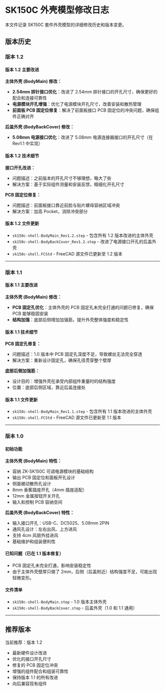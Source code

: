# SK150C 外壳模型修改日志

本文件记录 SK150C 套件外壳模型的详细修改历史和版本变更。

## 版本历史

### 版本 1.2

#### 版本 1.2 主要改进

**主体外壳 (BodyMain) 修改：**

- **2.54mm 排针接口优化**：改进了 2.54mm 排针接口的开孔尺寸，确保更好的配合和连接可靠性
- **电源模块开孔增强**：优化了电源模块开孔尺寸，改善安装和散热管理
- **前面板 PCB 固定位修复**：解决了前面板接口 PCB 固定位的冲突问题，确保组件正确对齐

**后盖外壳 (BodyBackCover) 修改：**

- **5.08mm 电源接口优化**：改进了 5.08mm 电源连接器接口的开孔尺寸（在 Rev1.1 中实现）

#### 版本 1.2 技术细节

**接口开孔改进：**

- 问题描述：之前版本的开孔尺寸不够理想，略大了些
- 解决方案：基于实际组件测量和安装反馈，精细化开孔尺寸

**PCB 固定位修复：**

- 问题描述：前面板接口靠近前脸与贴片螺母容纳区域冲突
- 解决方案：加高 Pocket，消除冲突部分

#### 版本 1.2 文件更新

- `sk150c-shell-BodyMain_Rev1.2.step` - 包含所有 1.2 版本改进的主体外壳
- `sk150c-shell-BodyBackCover_Rev1.2.step` - 改进了电源接口开孔的后盖外壳
- `sk150c-shell.FCStd` - FreeCAD 源文件已更新至 1.2 版本

---

### 版本 1.1

#### 版本 1.1 主要改进

**主体外壳 (BodyMain) 修改：**

- **PCB 固定孔优化**：主体外壳的 PCB 固定孔未完全打通的问题已修复，确保 PCB 能够稳固安装
- **结构加强**：底部后侧增加加强筋，提升外壳整体强度和稳定性

#### 版本 1.1 技术细节

**PCB 固定孔修复：**

- 问题描述：1.0 版本中 PCB 固定孔深度不足，导致螺丝无法完全穿透
- 解决方案：重新设计固定孔，确保孔径贯穿整个壁厚

**底部后侧加强筋：**

- 设计目的：增强外壳在承受内部组件重量时的结构强度
- 位置：底部后侧区域，靠近后盖连接处

#### 版本 1.1 文件更新

- `sk150c-shell-BodyMain_Rev1.1.step` - 包含所有 1.1 版本改进的主体外壳
- `sk150c-shell.FCStd` - FreeCAD 源文件已更新至 1.1 版本

---

### 版本 1.0

#### 初始功能

**主体外壳 (BodyMain) 特性：**

- 容纳 ZK-SK150C 可调电源模块的基础结构
- 输出 PCB 固定位和面板开孔设计
- 侧面被动散热孔设计
- 8mm 香蕉插座开孔（4mm 插座适配）
- 12mm 金属按钮开关开孔
- 输入和控制 PCB 容纳空间

**后盖外壳 (BodyBackCover) 特性：**

- 输入接口开孔：USB-C、DC5025、5.08mm 2PIN
- 通风孔设计：左右出风、上方进风
- 支持 4cm 风扇外挂进风
- 基础维护和组装便利性

#### 已知问题（已在 1.1 版本修复）

- PCB 固定孔未完全打通，影响安装稳定性
- 由于主体外壳壁厚只做了 2mm，后侧（后盖附近）结构强度不足，可能出现轻微变形。

#### 文件清单

- `sk150c-shell-BodyMain.step` - 1.0 版本主体外壳
- `sk150c-shell-BodyBackCover.step` - 后盖外壳（1.0 和 1.1 通用）

---

## 推荐版本

当前推荐：版本 1.2

- 最新硬件设计改进
- 优化的接口开孔尺寸
- 修复的 PCB 固定位冲突
- 增强的组件配合和组装可靠性
- 保持版本 1.1 的所有改进
- 向后兼容现有组件
